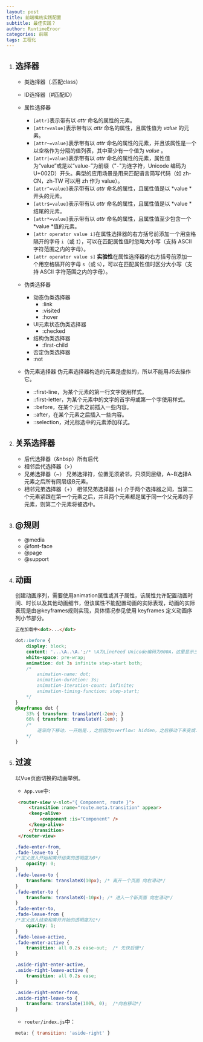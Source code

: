 ```yaml
---
layout: post
title: 前端嘴贱实践配置
subtitle: 最佳实践？
author: RuntimeEroor
categories: 前端
tags: 工程化
---
```

1. ## 选择器


   - 类选择器（.匹配class）
   - ID选择器（#匹配ID）
   - 属性选择器

     - `[attr]`表示带有以 *attr* 命名的属性的元素。
     - `[attr=value]`表示带有以 *attr* 命名的属性，且属性值为 *value* 的元素。
     - `[attr~=value]`表示带有以 *attr* 命名的属性的元素，并且该属性是一个以空格作为分隔的值列表，其中至少有一个值为  *value* 。
     - `[attr|=value]`表示带有以 *attr* 命名的属性的元素，属性值为“value”或是以“value-”为前缀（"`-`"为连字符，Unicode 编码为 U+002D）开头。典型的应用场景是用来匹配语言简写代码（如 zh-CN，zh-TW 可以用 zh 作为 value）。
     - `[attr^=value]`表示带有以 *attr* 命名的属性，且属性值是以 *value *开头的元素。
     - `[attr$=value]`表示带有以 *attr* 命名的属性，且属性值是以 *value *结尾的元素。
     - `[attr*=value]`表示带有以 *attr* 命名的属性，且属性值至少包含一个 *value *值的元素。
     - `[attr operator value i]`在属性选择器的右方括号前添加一个用空格隔开的字母 `i`（或 `I`），可以在匹配属性值时忽略大小写（支持 ASCII 字符范围之内的字母）。
     - `[attr operator value s]` **实验性**在属性选择器的右方括号前添加一个用空格隔开的字母 `s`（或 `S`），可以在匹配属性值时区分大小写（支持 ASCII 字符范围之内的字母）。
   - 伪类选择器

     - 动态伪类选择器
       - :link
       - :visited
       - :hover
     - UI元素状态伪类选择器
       - :checked
     - 结构伪类选择器
       - :first-child
     - 否定伪类选择器
     - :not
   - 伪元素选择器
     伪元素选择器构造的元素是虚拟的，所以不能用JS去操作它。

     - ::first-line，为某个元素的第一行文字使用样式。
     - ::first-letter，为某个元素中的文字的首字母或第一个字使用样式。
     - ::before，在某个元素之前插入一些内容。
     - ::after，在某个元素之后插入一些内容。
     - ::selection，对光标选中的元素添加样式。
2. ## 关系选择器


   - 后代选择器（&nbsp）所有后代
   - 相邻后代选择器（>）
   - 兄弟选择器（\~）
     兄弟选择符，位置无须紧邻，只须同层级，A~B选择A元素之后所有同层级B元素。
   - 相邻兄弟选择器（+）
     相邻兄弟选择器 (+) 介于两个选择器之间，当第二个元素紧跟在第一个元素之后，并且两个元素都是属于同一个父元素的子元素，则第二个元素将被选中。
3. ## @规则


   - @media
   - @font-face
   - @page
   - @support
4. ## 动画

   创建动画序列，需要使用animation属性或其子属性，该属性允许配置动画时间、时长以及其他动画细节，但该属性不能配置动画的实际表现，动画的实际表现是由@keyframes规则实现，具体情况参见使用 keyframes 定义动画序列小节部分。


   ```html
   正在加载中<dot>...</dot>
   ```
   ```css
   dot::before {
       display: block;
       content: '...\A..\A.';/* \A为LineFeed Unicode编码为000A，这里显示三行点，通过*/
       white-space: pre-wrap;
       animation: dot 3s infinite step-start both; 
       /* 
           animation-name: dot;
           animation-duration: 3s;
           animation-iteration-count: infinite;
           animation-timing-function: step-start;
       */
   }   
   @keyframes dot {
       33% { transform: translateY(-2em); }
       66% { transform: translateY(-1em); }
       /* 
           逐渐向下移动，一开始是.，之后因为overflow: hidden，之后移动下来变成..。
       */
   }
   ```
5. ## 过渡

   以Vue页面切换的动画举例。


   - `App.vue`中:

   ```html
    <router-view v-slot="{ Component, route }">
        <transition :name="route.meta.transition" appear>
        <keep-alive>
            <component :is="Component" />
        </keep-alive>
        </transition>
    </router-view>
   ```
   ```css
   .fade-enter-from,
   .fade-leave-to {
   /*定义进入开始和离开结束的透明度为0*/
       opacity: 0;
   }
   .fade-leave-to {
       transform: translateX(10px); /* 离开一个页面 向右滑动*/
   }
   .fade-enter-to {
       transform: translateX(-10px); /* 进入一个新页面 向左滑动*/
   }
   .fade-enter-to,
   .fade-leave-from {
   /*定义进入结束和离开开始的透明度为1*/
       opacity: 1;
   }
   .fade-leave-active,
   .fade-enter-active {
       transition: all 0.2s ease-out;  /* 先快后慢*/
   }

   .aside-right-enter-active,
   .aside-right-leave-active {
       transition: all 0.2s ease;
   }

   .aside-right-enter-from,
   .aside-right-leave-to {
       transform: translate(100%, 0);  /*向右移动*/
   }
   ```
   - `router/index.js`中：

   ```javascript
   meta: { transition: 'aside-right' }
   ```
